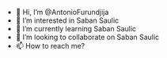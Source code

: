 - 👋 Hi, I’m @AntonioFurundjija
- 👀 I’m interested in Saban Saulic
- 🌱 I’m currently learning Saban Saulic
- 💞️ I’m looking to collaborate on Saban Saulic
- 📫 How to reach me?

<!---
AntonioFurundjija/AntonioFurundjija is a ✨ special ✨ repository because its `README.md` (this file) appears on your GitHub profile.
You can click the Preview link to take a look at your changes.
--->
